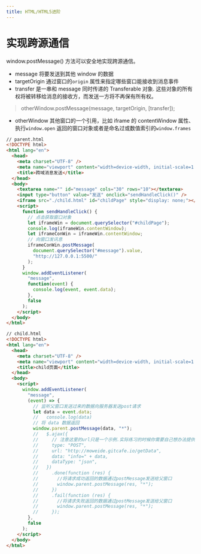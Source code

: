 ```yaml
---
title: HTML/HTML5进阶
---
```


# 实现跨源通信

window.postMessage() 方法可以安全地实现跨源通信。

- message 将要发送到其他 window 的数据
- targetOrigin 通过窗口的`origin` 属性来指定哪些窗口能接收到消息事件
- transfer 是一串和 message 同时传递的 Transferable 对象. 这些对象的所有权将被转移给消息的接收方，而发送一方将不再保有所有权。

> otherWindow.postMessage(message, targetOrigin, [transfer]);

- otherWindow 其他窗口的一个引用，比如 iframe 的 contentWindow 属性、执行`window.open` 返回的窗口对象或者是命名过或数值索引的`window.frames`

```html
// parent.html
<!DOCTYPE html>
<html lang="en">
  <head>
    <meta charset="UTF-8" />
    <meta name="viewport" content="width=device-width, initial-scale=1.0" />
    <title>跨域消息发送</title>
  </head>
  <body>
    <textarea name="" id="message" cols="30" rows="10"></textarea>
    <input type="button" value="发送" onclick="sendHandleClick()" />
    <iframe src="./child.html" id="childPage" style="display: none;"></iframe>
    <script>
      function sendHandleClick() {
        // 点击获取窗口对象
        let iframeWin = document.querySelector("#childPage");
        console.log(iframeWin.contentWindow);
        let iframeConWin = iframeWin.contentWindow;
        // 向窗口发讯息
        iframeConWin.postMessage(
          document.querySelector("#message").value,
          "http://127.0.0.1:5500/"
        );
      }
      window.addEventListener(
        "message",
        function(event) {
          console.log(event, event.data);
        },
        false
      );
    </script>
  </body>
</html>
```

```html
// child.html
<!DOCTYPE html>
<html lang="en">
  <head>
    <meta charset="UTF-8" />
    <meta name="viewport" content="width=device-width, initial-scale=1.0" />
    <title>child页面</title>
  </head>
  <body>
    <script>
      window.addEventListener(
        "message",
        (event) => {
          // 监听父窗口发送过来的数据向服务器发送post请求
          let data = event.data;
          //   console.log(data)
          // 将 data 数据返回
          window.parent.postMessage(data, "*");
          //   $.ajax({
          //     // 注意这里的url只是一个示例.实际练习的时候你需要自己想办法提供一个后台接口
          //     type: "POST",
          //     url: "http://moweide.gitcafe.io/getData",
          //     data: "info=" + data,
          //     dataType: "json",
          //   })
          //     .done(function (res) {
          //       //将请求成功返回的数据通过postMessage发送给父窗口
          //       window.parent.postMessage(res, "*");
          //     })
          //     .fail(function (res) {
          //       //将请求失败返回的数据通过postMessage发送给父窗口
          //       window.parent.postMessage(res, "*");
          //     });
        },
        false
      );
    </script>
  </body>
</html>
```
